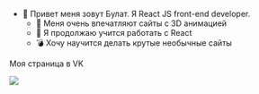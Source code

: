 - 👋 Привет меня зовут Булат. Я React JS front-end developer. 
  - 👀 Меня очень впечатляют сайты с 3D анимацией
  - 🌱 Я продолжаю учится работать с React 
  - :bomb: Хочу научится делать крутые необычные сайты 

Моя страница в VK 

[![](https://sun9-29.userapi.com/impg/PrBjLNrInkbya5Mq63L5SqcXqQVL-a-uCTYhGQ/8Ct5z1gYLcw.jpg?size=100x100&quality=96&sign=325add3e0cab60cf89ead7ab90bbde00&type=album)](https://vk.com/bulatm92)

